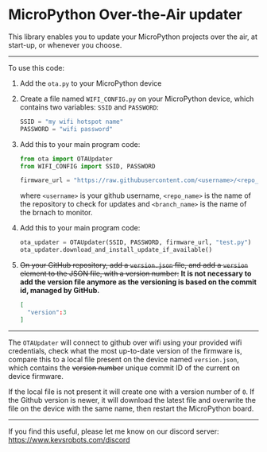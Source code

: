 # MicroPython Over-the-Air updater

This library enables you to update your MicroPython projects over the air, at start-up, or whenever you choose.

---

To use this code:

1. Add the `ota.py` to your MicroPython device

1. Create a file named `WIFI_CONFIG.py` on your MicroPython device, which contains two variables: `SSID` and `PASSWORD`:

    ```python
    SSID = "my wifi hotspot name"
    PASSWORD = "wifi password"
    ```

1. Add this to your main program code:

    ```python
    from ota import OTAUpdater
    from WIFI_CONFIG import SSID, PASSWORD

    firmware_url = "https://raw.githubusercontent.com/<username>/<repo_name>/<branch_name>"

    ```

    where `<username>` is your github username, `<repo_name>` is the name of the repository to check for updates and `<branch_name>` is the name of the brnach to monitor.

1. Add this to your main program code:

    ```python
    ota_updater = OTAUpdater(SSID, PASSWORD, firmware_url, "test.py")
    ota_updater.download_and_install_update_if_available()

    ```
1. ~~On your GitHub repository, add a `version.json` file, and add a `version` element to the JSON file, with a version number:~~ **It is not necessary to add the version file anymore as the versioning is based on the commit id, managed by GitHub.**

    ```json
    [
      "version":3
    ]
    ```

---

The `OTAUpdater` will connect to github over wifi using your provided wifi credentials, check what the most up-to-date version of the firmware is, compare this to a local file present on the device named `version.json`, which contains the ~~version number~~ unique commit ID of the current on device firmware.

If the local file is not present it will create one with a version number of `0`. If the Github version is newer, it will download the latest file and overwrite the file on the device with the same name, then restart the MicroPython board.

---

If you find this useful, please let me know on our discord server: <https://www.kevsrobots.com/discord>
